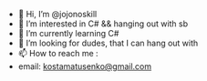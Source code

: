 - 👋 Hi, I’m @jojonoskill
- 👀 I’m interested in C# && hanging out with sb
- 🌱 I’m currently learning C# 
- 💞️ I’m looking for dudes, that I can hang out with
- 📫 How to reach me :
- email: kostamatusenko@gmail.com

<!---
jojonoskill/jojonoskill is a ✨ special ✨ repository because its `README.md` (this file) appears on your GitHub profile.
You can click the Preview link to take a look at your changes.
--->
